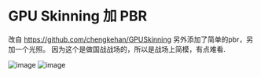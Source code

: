 ﻿# GPU Skinning 加 PBR
改自 https://github.com/chengkehan/GPUSkinning
另外添加了简单的pbr，另加一个光照。
因为这个是做国战战场的，所以是战场上简模，有点难看.


![image](https://github.com/whisperlin/utils/blob/master/unity/GPUSkinning_PBR/demo.png)
![image](https://github.com/whisperlin/utils/blob/master/unity/GPUSkinning_PBR/demo01.png) 



